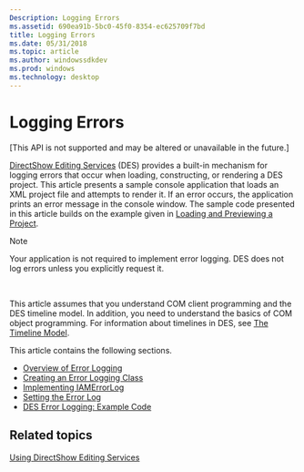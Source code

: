 ```yaml
---
Description: Logging Errors
ms.assetid: 690ea91b-5bc0-45f0-8354-ec625709f7bd
title: Logging Errors
ms.date: 05/31/2018
ms.topic: article
ms.author: windowssdkdev
ms.prod: windows
ms.technology: desktop
---
```


# Logging Errors

\[This API is not supported and may be altered or unavailable in the future.\]

[DirectShow Editing Services](directshow-editing-services.md) (DES) provides a built-in mechanism for logging errors that occur when loading, constructing, or rendering a DES project. This article presents a sample console application that loads an XML project file and attempts to render it. If an error occurs, the application prints an error message in the console window. The sample code presented in this article builds on the example given in [Loading and Previewing a Project](loading-and-previewing-a-project.md).

> [!Note]  
> Your application is not required to implement error logging. DES does not log errors unless you explicitly request it.

 

This article assumes that you understand COM client programming and the DES timeline model. In addition, you need to understand the basics of COM object programming. For information about timelines in DES, see [The Timeline Model](the-timeline-model.md).

This article contains the following sections.

-   [Overview of Error Logging](overview-of-error-logging.md)
-   [Creating an Error Logging Class](creating-an-error-logging-class.md)
-   [Implementing IAMErrorLog](implementing-iamerrorlog.md)
-   [Setting the Error Log](setting-the-error-log.md)
-   [DES Error Logging: Example Code](des-error-logging--example-code.md)

## Related topics

<dl> <dt>

[Using DirectShow Editing Services](using-directshow-editing-services.md)
</dt> </dl>

 

 



